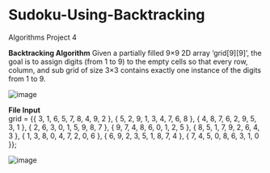 # Sudoku-Using-Backtracking
Algorithms Project 4


**Backtracking Algorithm**
Given a partially filled 9×9 2D array ‘grid[9][9]’, the goal is to assign 
digits (from 1 to 9) to the empty cells so that every row, column, and 
sub grid of size 3×3 contains exactly one instance of the digits from 1 
to 9.


![image](https://github.com/user-attachments/assets/857b373b-ba86-4cba-a229-523fdc588698)


**File Input**    
grid = {{ 3, 1, 6, 5, 7, 8, 4, 9, 2 }, 
       { 5, 2, 9, 1, 3, 4, 7, 6, 8 }, 
       { 4, 8, 7, 6, 2, 9, 5, 3, 1 }, 
       { 2, 6, 3, 0, 1, 5, 9, 8, 7 }, 
       { 9, 7, 4, 8, 6, 0, 1, 2, 5 }, 
       { 8, 5, 1, 7, 9, 2, 6, 4, 3 }, 
       { 1, 3, 8, 0, 4, 7, 2, 0, 6 }, 
       { 6, 9, 2, 3, 5, 1, 8, 7, 4 }, 
       { 7, 4, 5, 0, 8, 6, 3, 1, 0 }};



![image](https://github.com/user-attachments/assets/9d55c138-0df7-4a06-b5d4-9a93607c6669)



